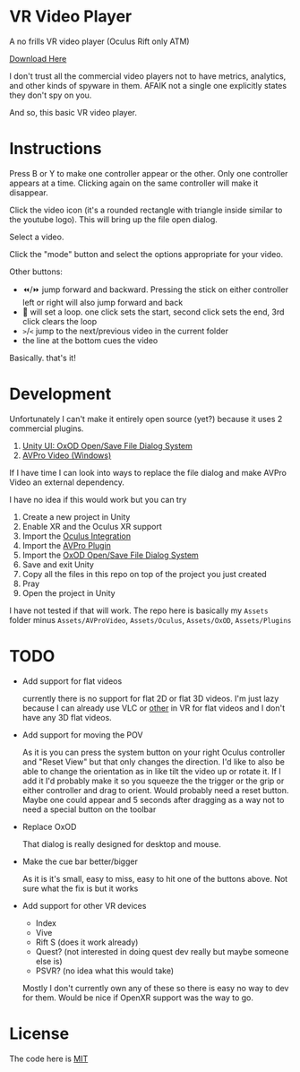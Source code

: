 # VR Video Player

A no frills VR video player (Oculus Rift only ATM)

[Download Here](https://github.com/greggman/vrvp/releases)

I don't trust all the commercial video players not to have metrics, analytics,
and other kinds of spyware in them. AFAIK not a single one explicitly states they don't spy on you.

And so, this basic VR video player.

# Instructions

Press B or Y to make one controller appear or the other. Only one controller appears at a time. Clicking again on the same controller will make it disappear.

Click the video icon (it's a rounded rectangle with triangle inside similar to the youtube logo). This will bring up the file open dialog.

Select a video.

Click the "mode" button and select the options appropriate for your video.

Other buttons:

* ⏪/⏩ jump forward and backward. Pressing the stick on either controller left or right will also jump forward and back
* 🔁️ will set a loop. one click sets the start, second click sets the end, 3rd click clears the loop
* `>`/`<` jump to the next/previous video in the current folder
* the line at the bottom cues the video

Basically. that's it!

# Development

Unfortunately I can't make it entirely open source (yet?) because it uses 2 commercial plugins. 

1. [Unity UI: OxOD Open/Save File Dialog System](https://assetstore.unity.com/packages/tools/gui/unity-ui-oxod-open-save-file-dialog-system-69720)
2. [AVPro Video (Windows)](https://assetstore.unity.com/packages/tools/video/avpro-video-windows-57969)

If I have time I can look into ways to replace the file dialog and make AVPro Video an external dependency.

I have no idea if this would work but you can try

1. Create a new project in Unity
2. Enable XR and the Oculus XR support
3. Import the [Oculus Integration](https://assetstore.unity.com/packages/tools/integration/oculus-integration-82022)
4. Import the [AVPro Plugin](https://assetstore.unity.com/packages/tools/video/avpro-video-windows-57969)
5. Import the [OxOD Open/Save File Dialog System](https://assetstore.unity.com/packages/tools/gui/unity-ui-oxod-open-save-file-dialog-system-69720)
6. Save and exit Unity
7. Copy all the files in this repo on top of the project you just created
8. Pray
9. Open the project in Unity

I have not tested if that will work. The repo here is basically my `Assets` folder minus 
`Assets/AVProVideo`, `Assets/Oculus`, `Assets/OxOD`, `Assets/Plugins`

# TODO

* Add support for flat videos

  currently there is no support for flat 2D or flat 3D videos. I'm just lazy because I can already use VLC
  or [other](https://mopho-v.org) in VR for flat videos and I don't have any 3D flat videos.

* Add support for moving the POV

  As it is you can press the system button on your right Oculus controller and "Reset View" but that only
  changes the direction. I'd like to also be able to change the orientation as in like tilt the video up
  or rotate it. If I add it I'd probably make it so you squeeze the the trigger or the grip or either controller and
  drag to orient. Would probably need a reset button. Maybe one could appear and 5 seconds after dragging
  as a way not to need a special button on the toolbar

* Replace OxOD

  That dialog is really designed for desktop and mouse.

* Make the cue bar better/bigger

  As it is it's small, easy to miss, easy to hit one of the buttons above. Not sure what the fix is
  but it works

* Add support for other VR devices

  * Index
  * Vive
  * Rift S (does it work already)
  * Quest? (not interested in doing quest dev really but maybe someone else is)
  * PSVR? (no idea what this would take)

  Mostly I don't currently own any of these so there is easy no way to dev for them.
  Would be nice if OpenXR support was the way to go.

# License

The code here is [MIT](LICENSE.md)